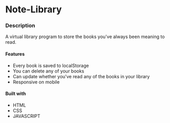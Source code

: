 # Note-Library

### Description

A virtual library program to store the books you've always been meaning to read.

#### Features

- Every book is saved to localStorage
- You can delete any of your books
- Can update whether you've read any of the books in your library
- Responsive on mobile

#### Built with

- HTML
- CSS
- JAVASCRIPT
